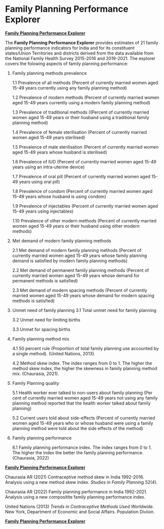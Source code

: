 # Family Planning Performance Explorer

[**Family Planning Performance Explorer**](https://share.streamlit.io/mlcfoundation/fppe/main/app.py)

The **Family Planning Performance Explorer** provides estimates of 21 family planning performance indicators for India and for its constituent states/Union Territories and districts derived from the data available from the National Family Health Survey 2015-2016 and 2019-2021. The explorer covers the folowing aspects of family planning performance:

1. Family planning methods prevalence

    1.1 Prevalence of all methods (Percent of currently married women aged 15-49 years currently using any family planning method)

    1.2 Prevalence of modern methods (Percent of currently married women aged 15-49 years currently using a modern family planning method)

    1.3 Prevalence of traditional methods ((Percent of currently married women aged 15-49 years or their husband using a traditional family planning method)

    1.4 Prevalence of female sterilisation (Percent of currently married women aged 15-49 years sterilised)

    1.5 Prevalence of male sterilisation (Percent of currently married women aged 15-49 years whose husband is sterilised)

    1.6 Prevalence of IUD (Percent of currently married women aged 15-49 years using an intra-uterine device)

    1.7 Prevalence of oral pill (Percent of currently married women aged 15-49 years using oral pill)

    1.8 Prevalence of condom (Percent of currently married women aged 15-49 years whose husband is using condom)

    1.9 Prevalence of injectables (Percent of currently married women aged 15-49 years using injectables)

    1.10 Prevalence of other modern methods (Percent of currently married women aged 15-49 years or their husband using other modern methods) 

2. Met demand of modern family planning methods

    2.1 Met demand of modern family planning methods (Percent of currently married women aged 15-49 years whose family planning demand is satisfied by modern family planning methods)

    2.2 Met demand of permanent family planning methods (Percent of currently married women aged 15-49 years whose demand for permanent methods is satisfied)

    2.3 Met demand of modern spacing methods (Percent of currently married women aged 15-49 years whose demand for modern spacing methods is satisfied)

3. Unmet need of family planning
    3.1 Total unmet need for family planning

    3.2 Unmet need for limiting births

    3.3 Unmet for spacing births

4. Family planning method mix

    4.1 50 percent rule (Proportion of total family planning use accounted by a single method). (United Nations, 2013).

    4.2 Method skew index. The index ranges from 0 to 1. The higher the method skew index, the higher the skewness in family planning method mix. (Chaurasia, 2021).

5. Family Planning quality

    5.1 Health worker ever talked to non-users about family planning (Per cent of currently married women aged 15-49 years not using any family planning method reported that the health worker talked about family planning)

    5.2 Current users told about side-effects (Percent of currently married women aged 15-49 years who or whose husband were using a family planning method were told about the side effects of the method)

6. Family planning performance

    6.1 Family planning performance index. The index ranges from 0 to 1. The higher the index the better the family planning performance. (Chaurasia, 2022)

[**Family Planning Performance Explorer**](https://share.streamlit.io/mlcfoundation/fppe/main/app.py)

Chaurasia AR (2021) Contraceptive method skew in India 1992-2016. Analysis using a new method skew index. *Studies in Family Planning* 52(4).

Chaurasia AR (2022) Family planning performance in India 1992-2021. Analysis using a new compositite family planning performance index.

United Nations (2013) *Trends in Contraceptive Methods Used Worldwide.* New York, Department of Economic and Social Affairs. Population Diviion.

[**Family Planning Performance Explorer**](https://share.streamlit.io/mlcfoundation/fppe/main/app.py)